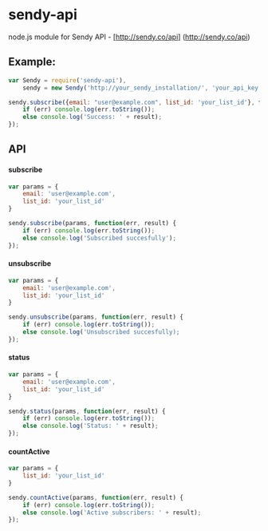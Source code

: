 sendy-api
=========

node.js module for Sendy API - [http://sendy.co/api] (http://sendy.co/api)

## Example:

```js
var Sendy = require('sendy-api'),
    sendy = new Sendy('http://your_sendy_installation/', 'your_api_key');

sendy.subscribe({email: "user@example.com", list_id: 'your_list_id'}, function(err, result) {
    if (err) console.log(err.toString());
    else console.log('Success: ' + result);
});
```

## API

#### subscribe

```js
var params = {
    email: 'user@example.com',
    list_id: 'your_list_id'
}

sendy.subscribe(params, function(err, result) {
    if (err) console.log(err.toString());
    else console.log('Subscribed succesfully');
});
```

#### unsubscribe

```js
var params = {
    email: 'user@example.com',
    list_id: 'your_list_id'
}

sendy.unsubscribe(params, function(err, result) {
    if (err) console.log(err.toString());
    else console.log('Unsubscribed succesfully);
});
```

#### status

```js
var params = {
    email: 'user@example.com',
    list_id: 'your_list_id'
}

sendy.status(params, function(err, result) {
    if (err) console.log(err.toString());
    else console.log('Status: ' + result);
});
```

#### countActive

```js
var params = {
    list_id: 'your_list_id'
}

sendy.countActive(params, function(err, result) {
    if (err) console.log(err.toString());
    else console.log('Active subscribers: ' + result);
});
```
